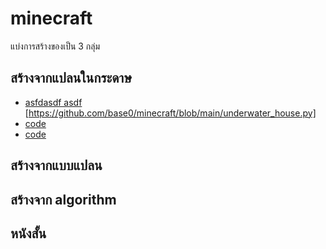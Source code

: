 # minecraft

แบ่งการสร้างของเป็น 3 กลุ่ม

## สร้างจากแปลนในกระดาษ

- [asfdasdf asdf](https://www.youtube.com/watch?v=BYXTgNNIjBw) [https://github.com/base0/minecraft/blob/main/underwater_house.py]
- []() [code]()
-  []() [code]()

## สร้างจากแบบแปลน

## สร้างจาก algorithm

## หนังสั้น





